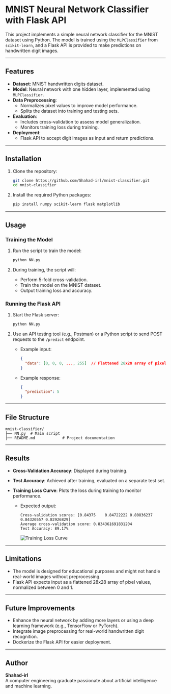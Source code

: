 # MNIST Neural Network Classifier with Flask API

This project implements a simple neural network classifier for the MNIST dataset using Python. The model is trained using the `MLPClassifier` from `scikit-learn`, and a Flask API is provided to make predictions on handwritten digit images.

---

## Features

- **Dataset**: MNIST handwritten digits dataset.
- **Model**: Neural network with one hidden layer, implemented using `MLPClassifier`.
- **Data Preprocessing**:
  - Normalizes pixel values to improve model performance.
  - Splits the dataset into training and testing sets.
- **Evaluation**:
  - Includes cross-validation to assess model generalization.
  - Monitors training loss during training.
- **Deployment**:
  - Flask API to accept digit images as input and return predictions.

---

## Installation

1. Clone the repository:
   ```bash
   git clone https://github.com/Shahad-irl/mnist-classifier.git
   cd mnist-classifier
   ```

2. Install the required Python packages:
   ```bash
   pip install numpy scikit-learn flask matplotlib
   ```

---

## Usage

### Training the Model

1. Run the script to train the model:
   ```bash
   python NN.py
   ```

2. During training, the script will:
   - Perform 5-fold cross-validation.
   - Train the model on the MNIST dataset.
   - Output training loss and accuracy.

### Running the Flask API

1. Start the Flask server:
   ```bash
   python NN.py
   ```

2. Use an API testing tool (e.g., Postman) or a Python script to send POST requests to the `/predict` endpoint.
   - Example input:
     ```json
     {
       "data": [0, 0, 0, ..., 255]  // Flattened 28x28 array of pixel values
     }
     ```
   - Example response:
     ```json
     {
       "prediction": 5
     }
     ```

---

## File Structure

```
mnist-classifier/
├── NN.py  # Main script
├── README.md            # Project documentation
```

---
## Results

- **Cross-Validation Accuracy**: Displayed during training.

- **Test Accuracy**: Achieved after training, evaluated on a separate test set.

- **Training Loss Curve**: Plots the loss during training to monitor performance.
  - Expected output:
    ```
    Cross-validation scores: [0.84375    0.84722222 0.80836237 0.84320557 0.82926829]
    Average cross-validation score: 0.834361691831204
    Test Accuracy: 89.17%
    ```
    ![Training Loss Curve](https://github.com/user-attachments/assets/ece0a553-3ac6-4d20-8b80-f00bae4e63b2)


---

## Limitations

- The model is designed for educational purposes and might not handle real-world images without preprocessing.
- Flask API expects input as a flattened 28x28 array of pixel values, normalized between 0 and 1.

---


## Future Improvements

- Enhance the neural network by adding more layers or using a deep learning framework (e.g., TensorFlow or PyTorch).
- Integrate image preprocessing for real-world handwritten digit recognition.
- Dockerize the Flask API for easier deployment.

---

## Author

**Shahad-irl**  
A computer engineering graduate passionate about artificial intelligence and machine learning.
